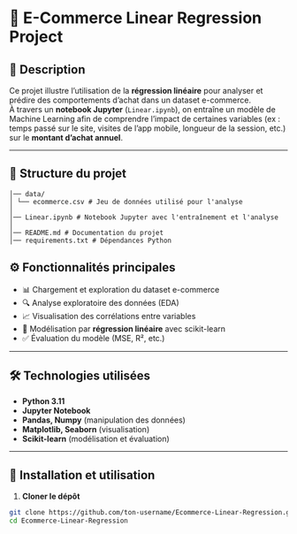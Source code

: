 # 🛒 E-Commerce Linear Regression Project

## 📌 Description
Ce projet illustre l’utilisation de la **régression linéaire** pour analyser et prédire des comportements d’achat dans un dataset e-commerce.  
À travers un **notebook Jupyter** (`Linear.ipynb`), on entraîne un modèle de Machine Learning afin de comprendre l’impact de certaines variables (ex : temps passé sur le site, visites de l’app mobile, longueur de la session, etc.) sur le **montant d’achat annuel**.

---

## 📂 Structure du projet

```Ecommerce-Linear-Regression/
│── data/
│ └── ecommerce.csv # Jeu de données utilisé pour l'analyse
│
│── Linear.ipynb # Notebook Jupyter avec l'entraînement et l'analyse
│
│── README.md # Documentation du projet
│── requirements.txt # Dépendances Python
````

## ⚙️ Fonctionnalités principales
- 📊 Chargement et exploration du dataset e-commerce  
- 🔍 Analyse exploratoire des données (EDA)  
- 📈 Visualisation des corrélations entre variables  
- 🤖 Modélisation par **régression linéaire** avec scikit-learn  
- ✅ Évaluation du modèle (MSE, R², etc.)  

---

## 🛠️ Technologies utilisées
- **Python 3.11**  
- **Jupyter Notebook**  
- **Pandas, Numpy** (manipulation des données)  
- **Matplotlib, Seaborn** (visualisation)  
- **Scikit-learn** (modélisation et évaluation)  

---

## 🚀 Installation et utilisation

1. **Cloner le dépôt**
```bash
git clone https://github.com/ton-username/Ecommerce-Linear-Regression.git
cd Ecommerce-Linear-Regression
